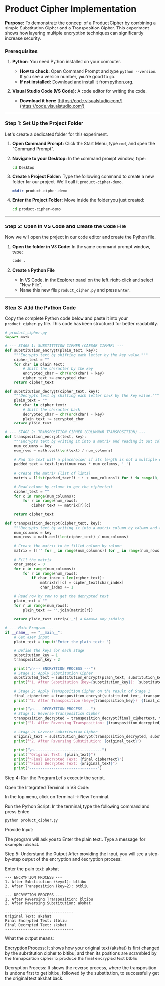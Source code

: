 # Product Cipher Implementation

**Purpose:** To demonstrate the concept of a Product Cipher by combining a simple Substitution Cipher and a Transposition Cipher. This experiment shows how layering multiple encryption techniques can significantly increase security.

### Prerequisites

1.  **Python:** You need Python installed on your computer.
    * **How to check:** Open Command Prompt and type `python --version`. If you see a version number, you're good to go.
    * **If not installed:** Download and install it from [python.org](https://www.python.org/downloads/).

2.  **Visual Studio Code (VS Code):** A code editor for writing the code.
    * **Download it here:** [https://code.visualstudio.com/](https://code.visualstudio.com/)

---

### Step 1: Set Up the Project Folder

Let's create a dedicated folder for this experiment.

1.  **Open Command Prompt:** Click the Start Menu, type `cmd`, and open the "Command Prompt".

2.  **Navigate to your Desktop:** In the command prompt window, type:
    ```bash
    cd Desktop
    ```

3.  **Create a Project Folder:** Type the following command to create a new folder for our project. We'll call it `product-cipher-demo`.
    ```bash
    mkdir product-cipher-demo
    ```

4.  **Enter the Project Folder:** Move inside the folder you just created:
    ```bash
    cd product-cipher-demo
    ```

---

### Step 2: Open in VS Code and Create the Code File

Now we will open the project in our code editor and create the Python file.

1.  **Open the folder in VS Code:** In the same command prompt window, type:
    ```bash
    code .
    ```

2.  **Create a Python File:**
    * In VS Code, in the Explorer panel on the left, right-click and select "New File".
    * Name this new file `product_cipher.py` and press `Enter`.

---

### Step 3: Add the Python Code

Copy the complete Python code below and paste it into your `product_cipher.py` file. This code has been structured for better readability.

```python
# product_cipher.py
import math

# --- STAGE 1: SUBSTITUTION CIPHER (CAESAR CIPHER) ---
def substitution_encrypt(plain_text, key):
    """Encrypts text by shifting each letter by the key value."""
    cipher_text = ""
    for char in plain_text:
        # Shift the character by the key
        encrypted_char = chr(ord(char) + key)
        cipher_text += encrypted_char
    return cipher_text

def substitution_decrypt(cipher_text, key):
    """Decrypts text by shifting each letter back by the key value."""
    plain_text = ""
    for char in cipher_text:
        # Shift the character back
        decrypted_char = chr(ord(char) - key)
        plain_text += decrypted_char
    return plain_text

# --- STAGE 2: TRANSPOSITION CIPHER (COLUMNAR TRANSPOSITION) ---
def transposition_encrypt(text, key):
    """Encrypts text by writing it into a matrix and reading it out column by column."""
    num_columns = key
    num_rows = math.ceil(len(text) / num_columns)
    
    # Pad the text with a placeholder if its length is not a multiple of the key
    padded_text = text.ljust(num_rows * num_columns, '_')
    
    # Create the matrix (list of lists)
    matrix = [list(padded_text[i : i + num_columns]) for i in range(0, len(padded_text), num_columns)]
    
    # Read column by column to get the ciphertext
    cipher_text = ""
    for c in range(num_columns):
        for r in range(num_rows):
            cipher_text += matrix[r][c]
            
    return cipher_text

def transposition_decrypt(cipher_text, key):
    """Decrypts text by writing it into a matrix column by column and reading it out row by row."""
    num_columns = key
    num_rows = math.ceil(len(cipher_text) / num_columns)
    
    # Create the matrix to be filled column by column
    matrix = [['' for _ in range(num_columns)] for _ in range(num_rows)]
    
    # Fill the matrix
    char_index = 0
    for c in range(num_columns):
        for r in range(num_rows):
            if char_index < len(cipher_text):
                matrix[r][c] = cipher_text[char_index]
                char_index += 1
            
    # Read row by row to get the decrypted text
    plain_text = ""
    for r in range(num_rows):
        plain_text += "".join(matrix[r])
        
    return plain_text.rstrip('_') # Remove any padding

# --- Main Program ---
if __name__ == "__main__":
    # Get user input
    plain_text = input("Enter the plain text: ")

    # Define the keys for each stage
    substitution_key = 1
    transposition_key = 2

    print("\n--- ENCRYPTION PROCESS ---")
    # Stage 1: Apply Substitution Cipher
    substituted_text = substitution_encrypt(plain_text, substitution_key)
    print(f"1. After Substitution (key={substitution_key}): {substituted_text}")

    # Stage 2: Apply Transposition Cipher on the result of Stage 1
    final_ciphertext = transposition_encrypt(substituted_text, transposition_key)
    print(f"2. After Transposition (key={transposition_key}): {final_ciphertext}")

    print("\n--- DECRYPTION PROCESS ---")
    # Stage 1: Reverse Transposition Cipher
    transposition_decrypted = transposition_decrypt(final_ciphertext, transposition_key)
    print(f"1. After Reversing Transposition: {transposition_decrypted}")
    
    # Stage 2: Reverse Substitution Cipher
    original_text = substitution_decrypt(transposition_decrypted, substitution_key)
    print(f"2. After Reversing Substitution: {original_text}")

    print("\n-------------------------------")
    print(f"Original Text: {plain_text}")
    print(f"Final Encrypted Text: {final_ciphertext}")
    print(f"Final Decrypted Text: {original_text}")
    print("-------------------------------")
```
Step 4: Run the Program
Let's execute the script.

Open the Integrated Terminal in VS Code:

In the top menu, click on Terminal -> New Terminal.

Run the Python Script: In the terminal, type the following command and press Enter:
```
python product_cipher.py
```
Provide Input:

The program will ask you to Enter the plain text:. Type a message, for example: akshat.

Step 5: Understand the Output
After providing the input, you will see a step-by-step output of the encryption and decryption process:

Enter the plain text: akshat
```
--- ENCRYPTION PROCESS ---
1. After Substitution (key=1): bltibu
2. After Transposition (key=2): btbliu

--- DECRYPTION PROCESS ---
1. After Reversing Transposition: bltibu
2. After Reversing Substitution: akshat

-------------------------------
Original Text: akshat
Final Encrypted Text: btbliu
Final Decrypted Text: akshat
-------------------------------
```
What the output means:

Encryption Process: It shows how your original text (akshat) is first changed by the substitution cipher to bltibu, and then its positions are scrambled by the transposition cipher to produce the final encrypted text btbliu.

Decryption Process: It shows the reverse process, where the transposition is undone first to get bltibu, followed by the substitution, to successfully get the original text akshat back.

